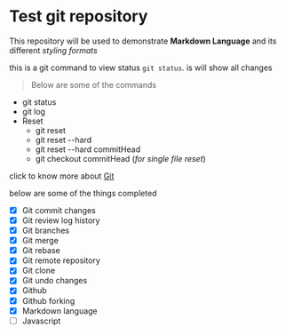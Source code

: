 # Test git repository 

This repository will be used to demonstrate **Markdown Language** and its different _styling formats_

this is a git command to view status `git status`. is will show all changes

> Below are some of the commands

- git status
- git log
- Reset
  - git reset
  - git reset --hard
  - git reset --hard commitHead
  - git checkout commitHead (_for single file reset_)

click to know more about [Git](http://www.git.com)

below are some of the things completed
- [x] Git commit changes
- [x] Git review log history
- [x] Git branches
- [x] Git merge
- [x] Git rebase
- [x] Git remote repository
- [x] Git clone
- [x] Git undo changes
- [x] Github
- [x] Github forking
- [x] Markdown language
- [ ] Javascript

